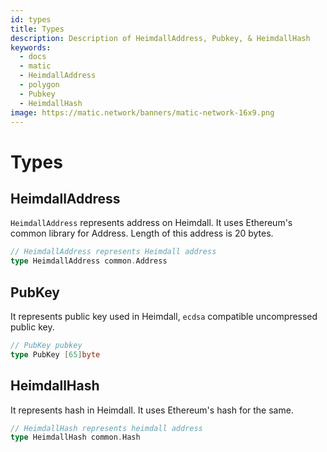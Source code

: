 ```yaml
---
id: types
title: Types
description: Description of HeimdallAddress, Pubkey, & HeimdallHash
keywords:
  - docs
  - matic
  - HeimdallAddress
  - polygon
  - Pubkey
  - HeimdallHash
image: https://matic.network/banners/matic-network-16x9.png 
---
```


# **Types**

## **HeimdallAddress**

`HeimdallAddress` represents address on Heimdall. It uses Ethereum's common library for Address. Length of this address is 20 bytes.

```go
// HeimdallAddress represents Heimdall address
type HeimdallAddress common.Address
```

## **PubKey**

It represents public key used in Heimdall, `ecdsa` compatible uncompressed public key.

```go
// PubKey pubkey
type PubKey [65]byte
```

## **HeimdallHash**

It represents hash in Heimdall. It uses Ethereum's hash for the same. 

```go
// HeimdallHash represents heimdall address
type HeimdallHash common.Hash
```